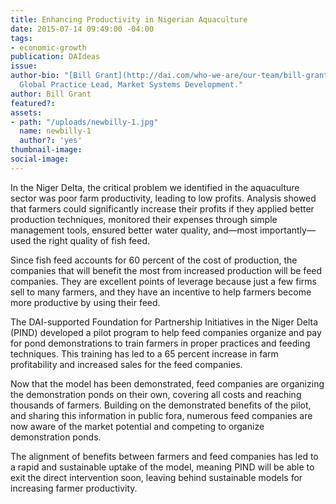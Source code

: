```yaml
---
title: Enhancing Productivity in Nigerian Aquaculture
date: 2015-07-14 09:49:00 -04:00
tags:
- economic-growth
publication: DAIdeas
issue: 
author-bio: "[Bill Grant](http://dai.com/who-we-are/our-team/bill-grant) is DAI's
  Global Practice Lead, Market Systems Development."
author: Bill Grant
featured?: 
assets:
- path: "/uploads/newbilly-1.jpg"
  name: newbilly-1
  author?: 'yes'
thumbnail-image: 
social-image: 
---
```


<p>In the Niger Delta, the critical problem we identified in the aquaculture sector was poor farm productivity, leading to low profits. Analysis showed that farmers could significantly increase their profits if they applied better production techniques, monitored their expenses through simple management tools, ensured better water quality, and—most importantly—used the right quality of fish feed.</p> 
<p>Since fish feed accounts for 60 percent of the cost of production, the companies that will benefit the most from increased production will be feed companies. They are excellent points of leverage because just a few firms sell to many farmers, and they have an incentive to help farmers become more productive by using their feed.</p>



  <p>The DAI-supported Foundation for Partnership Initiatives in the Niger Delta (PIND) developed a pilot program to help feed companies organize and pay for pond demonstrations to train farmers in proper practices and feeding techniques. This training has led to a 65 percent increase in farm profitability and increased sales for the feed companies.</p><p>Now that the model has been demonstrated, feed companies are organizing the demonstration ponds on their own, covering all costs and reaching thousands of farmers. Building on the demonstrated benefits of the pilot, and sharing this information in public fora, numerous feed companies are now aware of the market potential and competing to organize demonstration ponds.</p><p>The alignment of benefits between farmers and feed companies has led to a rapid and sustainable uptake of the model, meaning PIND will be able to exit the direct intervention soon, leaving behind sustainable models for increasing farmer productivity.</p>
